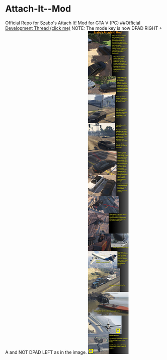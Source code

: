 # Attach-It--Mod
Official Repo for Szabo's Attach It! Mod for GTA V (PC)
##[Official Development Thread (click me)](http://gtaforums.com/topic/798521-vwip-szabos-attach-it-mod-script-hook-lua/)
NOTE: The mode key is now DPAD RIGHT + A and NOT DPAD LEFT as in the image.
![img](collage.jpg)
